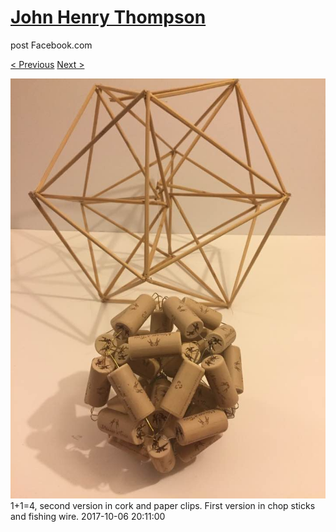 # [John Henry Thompson](../README.md)
post Facebook.com

[< Previous](2017-10-07-2.md) [Next >](2017-10-06-3.md)

[![](../media/2017-10-06/Timeline-Photos-1-1-4-second-version-in-cork-and-paper-clips-Fir.jpg)](../README.md)
1+1=4, second version in cork and paper clips. First version in chop sticks and fishing wire.
2017-10-06 20:11:00